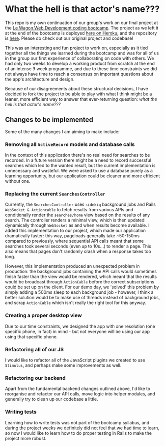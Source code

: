 # What the hell is that actor's name???

This repo is my own continuation of our group's work on our final project at the [Le Wagon Web Development coding bootcamp](https://www.lewagon.com/berlin/web-development-course/full-time). The project as we left it at the end of the bootcamp is deployed [here on Heroku](https://wth-actor-name.herokuapp.com/), and the repository is [here](https://github.com/MargauxPalvini/what-the-hell/tree/v1.0). Please do check out our original project and codebase!

This was an interesting and fun project to work on, especially as it tied together all the things we learned during the bootcamp and was for all of us in the group our first experience of collaborating on code with others. We had only two weeks to develop a working product from scratch at the end of an intense 9 week programme, and due to these time constraints we did not always have time to reach a consensus on important questions about the app's architecture and design.

Because of our disagreements about these structural decisions, I have decided to fork the project to be able to play with what I think might be a leaner, more efficient way to answer that ever-returning question: _what the hell is that actor's name???_

## Changes to be implemented

Some of the many changes I am aiming to make include:

### Removing all `ActiveRecord` models and database calls

In the context of this application there's no real need for searches to be recorded. In a future version there might be a need to record successful searches which led to the wanted result, but the current implementation is unnecessary and wasteful. We were asked to use a database purely as a learning opportunity, but our application could be cleaner and more efficient without one.

### Replacing the current `SearchesController`

Currently, the `SearchesController` uses `sidekiq` background jobs and Rails `WebSocket & Actioncable` to fetch results from various APIs and conditionally render the `searches/home` view based on the results of any search. The controller renders a minimal view, which is then updated dynamically through `WebSocket` as and when results become available. I added this implementation to our project, which made our application dramatically faster: this way, pageloads generally take ~50-150ms compared to previously, where sequential API calls meant that some searches took several seconds (even up to 10s...) to render a page. This also means that pages don't randomly crash when a response takes too long.

However, this implementation produced an unexpected problem in production: the background jobs containing the API calls would sometimes finish faster than the view would be rendered, which meant that the results would be broadcast through `ActionCable` before the correct subscriptions could be set up on the client. For our demo day, we 'solved' this problem by simply adding a 500ms sleep to each background job - however, I think a better solution would be to make use of threads instead of background jobs, and scrap `ActionCable` which isn't really the right tool for this anyway.

### Creating a proper desktop view

Due to our time constraints, we designed the app with one resolution (one specific phone, in fact) in mind - but not everyone will be using our app using that specific phone.

### Refactoring all of our JS

I would like to refactor all of the JavaScript plugins we created to use `Stimulus`, and perhaps make some improvements as well.

### Refactoring our backend

Apart from the fundamental backend changes outlined above, I'd like to reorganise and refactor our API calls, move logic into helper modules, and generally try to clean up our codebase a little.

### Writing tests

Learning how to write tests was not part of the bootcamp syllabus, and during the project weeks we definitely did not feel that we had time to learn, so now I would like to learn how to do proper testing in Rails to make the project more robust.
